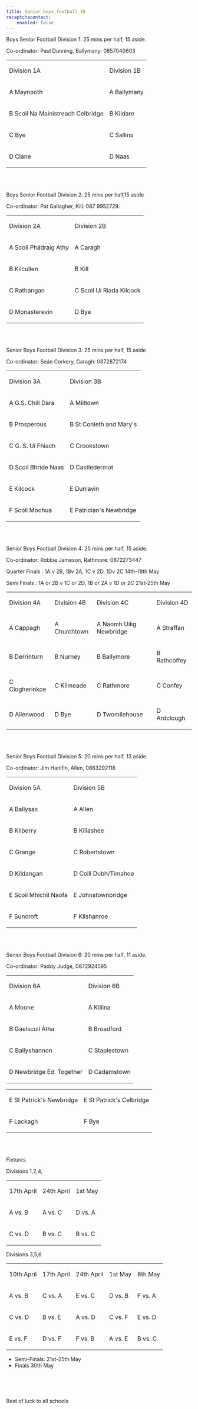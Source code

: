 ```yaml
---
title: Senior_boys_football_18
recaptchacontact:
    enabled: false
---
```


<p>Boys Senior Football Division 1: 25 mins per half, 15 aside. </p>
<p>Co-ordinator: Paul Dunning, Ballymany: 0857040603</p>
<table>
<tbody>
<tr>
<td>
<p>Division 1A</p>
</td>
<td>
<p>Division 1B</p>
</td>
</tr>
<tr>
<td>
<p>A Maynooth </p>
</td>
<td>
<p>A Ballymany </p>
</td>
</tr>
<tr>
<td>
<p>B Scoil Na Mainistreach Celbridge </p>
</td>
<td>
<p>B Kildare </p>
</td>
</tr>
<tr>
<td>
<p>C Bye</p>
</td>
<td>
<p>C Sallins </p>
</td>
</tr>
<tr>
<td>
<p>D Clane </p>
</td>
<td>
<p>D Naas </p>
</td>
</tr>
</tbody>
</table>

<br>
<br>

<p>Boys Senior Football Division 2: 25 mins per half,15 aside </p>
<p>Co-ordinator: Pat Gallagher, Kill: 087 9952729.</p>
<table>
<tbody>
<tr>
<td>
<p>Division 2A</p>
</td>
<td>
<p>Division 2B</p>
</td>
</tr>
<tr>
<td>
<p>A Scoil Ph&aacute;draig Athy</p>
</td>
<td>
<p>A Caragh</p>
</td>
</tr>
<tr>
<td>
<p>B Kilcullen</p>
</td>
<td>
<p>B Kill</p>
</td>
</tr>
<tr>
<td>
<p>C Rathangan</p>
</td>
<td>
<p>C Scoil Uí Riada Kilcock</p>
</td>
</tr>
<tr>
<td>
<p>D Monasterevin</p>
</td>
<td>
<p>D Bye</p>
</td>
</tr>
</tbody>
</table>

<br>
<br>


<p>Senior Boys Football Division 3: 25 mins per half, 15 aside </p>
<p>Co-ordinator: Seán Corkery, Caragh: 0872872174</p>
<table>
<tbody>
<tr>
<td>
<p>Division 3A</p>
</td>
<td>
<p>Division 3B</p>
</td>
</tr>
<tr>
<td>
<p>A G.S. Chill Dara</p>
</td>
<td>
<p>A Milltown</p>
</td>
</tr>
<tr>
<td>
<p>B Prosperous</p>
</td>
<td>
<p>B St Conleth and Mary's </p>
</td>
</tr>
<tr>
<td>
<p>C G. S. Uí Fhiach</p>
</td>
<td>
<p>C Crookstown</p>
</td>
</tr>
<tr>
<td>
<p>D Scoil Bhr&iacute;de Naas</p>
</td>
<td>
<p>D Castledermot</p>
</td>
</tr>
<tr>
<td>
<p>E Kilcock</p>
</td>
<td>
<p>E Dunlavin</p>
</td>
</tr>
<tr>
<td>
<p>F Scoil Mochua</p>
</td>
<td>
<p>E Patrician's Newbridge</p>
</td>
</tr>
</tbody>
</table>

<br>
<br>


<p>Senior Boys Football Division 4: 25 mins per half, 15 aside. </p>
<p>Co-ordinator: Robbie Jameson, Rathmore: 0872273447</p>
<p>Quarter Finals : 1A v 2B, 1Bv 2A, 1C v 2D, 1Dv 2C 14th-18th May</p>
<p>Semi Finals : 1A or 2B v 1C or 2D, 1B or 2A v 1D or 2C 21st-25th May</p>
<table>
<tbody>
<tr>
<td>
<p>Division 4A</p>
</td>
<td>
<p>Division 4B</p>
</td>
<td>
<p>Division 4C</p>
</td>
<td>
<p>Division 4D</p>
</td>
</tr>
<tr>
<td>
<p>A Cappagh</p>
</td>
<td>
<p>A Churchtown</p>
</td>
<td>
<p>A Naomh Uilig Newbridge</p>
</td>
<td>
<p>A Straffan</p>
</td>
</tr>
<tr>
<td>
<p>B Derrinturn</p>
</td>
<td>
<p>B Nurney</p>
</td>
<td>
<p>B Ballymore</p>
</td>
<td>
<p>B Rathcoffey</p>
</td>
</tr>
<tr>
<td>
<p>C Clogherinkoe</p>
</td>
<td>
<p>C Kilmeade</p>
</td>
<td>
<p>C Rathmore</p>
</td>
<td>
<p>C Confey</p>
</td>
</tr>
<tr>
<td>
<p>D Allenwood</p>
</td>
<td>
<p>D Bye</p>
</td>
<td>
<p>D Twomilehouse</p>
</td>
<td>
<p>D Ardclough</p>
</td>
</tr>
</tbody>
</table>

<br>
<br>


<p>Senior Boys Football Division 5: 20 mins per half, 13 aside. </p>
<p>Co-ordinator: Jim Hanifin, Allen, 0863292118 </p>
<table>
<tbody>
<tr>
<td>
<p>Division 5A</p>
</td>
<td>
<p>Division 5B</p>
</td>
</tr>
<tr>
<td>
<p>A Ballysax </p>
</td>
<td>
<p>A Allen</p>
</td>
</tr>
<tr>
<td>
<p>B Kilberry</p>
</td>
<td>
<p>B Killashee</p>
</td>
</tr>
<tr>
<td>
<p>C Grange</p>
</td>
<td>
<p>C Robertstown</p>
</td>
</tr>
<tr>
<td>
<p>D Kildangan</p>
</td>
<td>
<p>D Coill Dubh/Timahoe</p>
</td>
</tr>
<tr>
<td>
<p>E Scoil Mhichil Naofa</p>
</td>
<td>
<p>E Johnstownbridge</p>
</td>
</tr>
<tr>
<td>
<p>F Suncroft</p>
</td>
<td>
<p>F Kilshanroe</p>
</td>
</tr>
</tbody>
</table>

<br>
<br>


<p>Senior Boys Football Division 6: 20 mins per half, 11 aside. </p>
<p>Co-ordinator: Paddy Judge, 0872924595</p>
<table>
<tbody>
<tr>
<td>
<p>Division 6A</p>
</td>
<td>
<p>Division 6B</p>
</td>
</tr>
<tr>
<td>
<p>A Moone</p>
</td>
<td>
<p>A Killina</p>
</td>
</tr>
<tr>
<td>
<p>B Gaelscoil Átha </p>
</td>
<td>
<p>B Broadford</p>
</td>
</tr>
<tr>
<td>
<p>C Ballyshannon</p>
</td>
<td>
<p>C Staplestown </p>
</td>
</tr>
<tr>
<td>
<p>D Newbridge Ed. Together</p>
</td>
<td>
<p>D Cadamstown</p>
</td>
</tr>
</tbody>
</table>
<table>
<tbody>
<tr>
<td>
<p>E St Patrick's Newbridge </p>
</td>
<td>
<p>E St Patrick's Celbridge </p>
</td>
</tr>
<tr>
<td>
<p>F Lackagh</p>
</td>
<td>
<p>F Bye </p>
</td>
</tr>
</tbody>
</table>

<br>
<br>


<p>Fixtures</p>
<p>Divisions 1,2,4,</p>
<table>
<tbody>
<tr>
<td>
<p>17th April</p>
</td>
<td>
<p>24th April</p>
</td>
<td>
<p>1st May</p>
</td>
</tr>
<tr>
<td>
<p>A vs. B</p>
</td>
<td>
<p>A vs. C</p>
</td>
<td>
<p>D vs. A</p>
</td>
</tr>
<tr>
<td>
<p>C vs. D</p>
</td>
<td>
<p>B vs. C</p>
</td>
<td>
<p>B vs. C</p>
</td>
</tr>
</tbody>
</table>
<p>Divisions 3,5,6</p>
<table>
<tbody>
<tr>
<td>
<p>10th April</p>
</td>
<td>
<p>17th April</p>
</td>
<td>
<p>24th April</p>
</td>
<td>
<p>1st May</p>
</td>
<td>
<p>8th May</p>
</td>
</tr>
<tr>
<td>
<p>A vs. B</p>
</td>
<td>
<p>C vs. A</p>
</td>
<td>
<p>E vs. C</p>
</td>
<td>
<p>D vs. B</p>
</td>
<td>
<p>F vs. A</p>
</td>
</tr>
<tr>
<td>
<p>C vs. D</p>
</td>
<td>
<p>B vs. E</p>
</td>
<td>
<p>A vs. D</p>
</td>
<td>
<p>C vs. F</p>
</td>
<td>
<p>E vs. D</p>
</td>
</tr>
<tr>
<td>
<p>E vs. F</p>
</td>
<td>
<p>D vs. F</p>
</td>
<td>
<p>F vs. B</p>
</td>
<td>
<p>A vs. E</p>
</td>
<td>
<p>B vs. C</p>
</td>
</tr>
</tbody>
</table>
<ul>
<li>Semi-Finals: 21st-25th May</li>
<li>Finals 30th May</li>
</ul>
<p><br /><br /><br /></p>
<p>Best of luck to all schools</p>